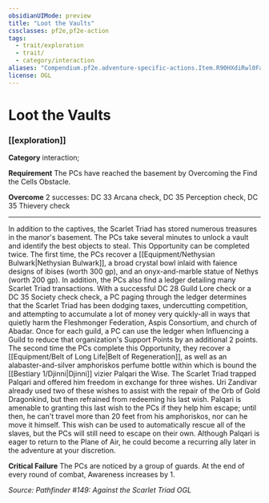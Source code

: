 ```yaml
---
obsidianUIMode: preview
title: "Loot the Vaults"
cssclasses: pf2e,pf2e-action
tags:
  - trait/exploration
  - trait/
  - category/interaction
aliases: "Compendium.pf2e.adventure-specific-actions.Item.R90HXdiRwl0Fa4wb"
license: OGL
---
```

# Loot the Vaults

### [[exploration]]

**Category** interaction; 




**Requirement** The PCs have reached the basement by Overcoming the Find the Cells Obstacle.

**Overcome** 2 successes: DC 33 Arcana check, DC 35 Perception check, DC 35 Thievery check

* * *

In addition to the captives, the Scarlet Triad has stored numerous treasures in the manor's basement. The PCs take several minutes to unlock a vault and identify the best objects to steal. This Opportunity can be completed twice. The first time, the PCs recover a [[Equipment/Nethysian Bulwark|Nethysian Bulwark]], a broad crystal bowl inlaid with faience designs of ibises (worth 300 gp), and an onyx-and-marble statue of Nethys (worth 200 gp). In addition, the PCs also find a ledger detailing many Scarlet Triad transactions. With a successful DC 28 Guild Lore check or a DC 35 Society check check, a PC paging through the ledger determines that the Scarlet Triad has been dodging taxes, undercutting competition, and attempting to accumulate a lot of money very quickly-all in ways that quietly harm the Fleshmonger Federation, Aspis Consortium, and church of Abadar. Once for each guild, a PC can use the ledger when Influencing a Guild to reduce that organization's Support Points by an additional 2 points. The second time the PCs complete this Opportunity, they recover a [[Equipment/Belt of Long Life|Belt of Regeneration]], as well as an alabaster-and-silver amphoriskos perfume bottle within which is bound the [[Bestiary 1/Djinni|Djinni]] vizier Palqari the Wise. The Scarlet Triad trapped Palqari and offered him freedom in exchange for three wishes. Uri Zandivar already used two of these wishes to assist with the repair of the Orb of Gold Dragonkind, but then refrained from redeeming his last wish. Palqari is amenable to granting this last wish to the PCs if they help him escape; until then, he can't travel more than 20 feet from his amphoriskos, nor can he move it himself. This wish can be used to automatically rescue all of the slaves, but the PCs will still need to escape on their own. Although Palqari is eager to return to the Plane of Air, he could become a recurring ally later in the adventure at your discretion.

**Critical Failure** The PCs are noticed by a group of guards. At the end of every round of combat, Awareness increases by 1.

*Source: Pathfinder #149: Against the Scarlet Triad*
*OGL*